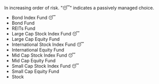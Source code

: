 In increasing order of risk. "😴" indicates a passively managed choice.

* Bond Index Fund 😴
* Bond Fund
* REITs Fund
* Large Cap Stock Index Fund 😴
* Large Cap Equity Fund
* International Stock Index Fund 😴
* International Equity Fund
* Mid Cap Stock Index Fund 😴
* Mid Cap Equity Fund
* Small Cap Stock Index Fund 😴
* Small Cap Equity Fund
* Stock
